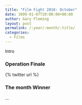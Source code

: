 ```yaml
---
title: "Film Fight 2018: October"
date: 3899-01-07T20:00:00+00:00
author: Gary Fleming
layout: post
permalink: /:year/:month/:title/
categories:
  - Films
---
```


Intro

### Operation Finale

{% twitter url %}


### The month Winner

...
